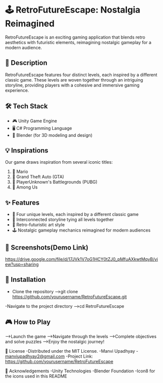 # 🕹️ RetroFutureEscape: Nostalgia Reimagined

RetroFutureEscape is an exciting gaming application that blends retro aesthetics with futuristic elements, reimagining nostalgic gameplay for a modern audience.

## 📖 Description

RetroFutureEscape features four distinct levels, each inspired by a different classic game. These levels are woven together through an intriguing storyline, providing players with a cohesive and immersive gaming experience.

## 🛠️ Tech Stack

- 🎮 Unity Game Engine
- 🖥️ C# Programming Language
- 🗿 Blender (for 3D modeling and design)

## 💡 Inspirations

Our game draws inspiration from several iconic titles:

1. 🍄 Mario
2. 🚗 Grand Theft Auto (GTA)
3. 🔫 PlayerUnknown's Battlegrounds (PUBG)
4. 👥 Among Us

## ✨ Features

- 🌟 Four unique levels, each inspired by a different classic game
- 📜 Interconnected storyline tying all levels together
- 🎨 Retro-futuristic art style
- 🕹️ Nostalgic gameplay mechanics reimagined for modern audiences

## 📸 Screenshots(Demo Link)

https://drive.google.com/file/d/17JVk1V7oG1HCY0tZJ0_pMfuAXkwtMqyB/view?usp=sharing

## 🚀 Installation

 - Clone the repository
   -->git clone https://github.com/yourusername/RetroFutureEscape.git

  -Navigate to the project directory
   -->cd RetroFutureEscape

## 🎮 How to Play

-->Launch the game
-->Navigate through the levels
-->Complete objectives and solve puzzles
-->Enjoy the nostalgic journey!


📄 License
-Distributed under the MIT License.
-Manvi Upadhyay  - manviupadhyay2@gmail.com
-Project Link: https://github.com/yourusername/RetroFutureEscape

🙏 Acknowledgements
-Unity Technologies
-Blender Foundation
-Icon8 for the icons used in this README

